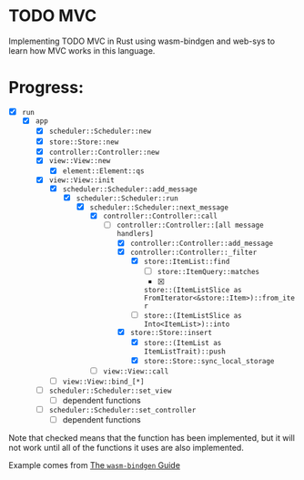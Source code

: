 # TODO MVC

Implementing TODO MVC in Rust using wasm-bindgen and web-sys
to learn how MVC works in this language.

# Progress:
- [x] `run`
  - [x] `app`
    - [x] `scheduler::Scheduler::new`
    - [x] `store::Store::new`
    - [x] `controller::Controller::new`
    - [x] `view::View::new`
        - [x] `element::Element::qs`
    - [x] `view::View::init`
        - [x] `scheduler::Scheduler::add_message`
            - [x] `scheduler::Scheduler::run`
                - [x] `scheduler::Scheduler::next_message`
                    - [x] `controller::Controller::call`
                        - [ ] `controller::Controller::[all message handlers]`
                            - [x] `controller::Controller::add_message`
                            - [x] `controller::Controller::_filter`
                                - [x] `store::ItemList::find`
                                    - [ ] `store::ItemQuery::matches`
                                    - [x]
                                    `store::(ItemListSlice as FromIterator<&store::Item>)::from_iter`
                                - [ ] `store::(ItemListSlice as Into<ItemList>)::into`
                            - [x] `store::Store::insert`
                                - [x] `store::(ItemList as ItemListTrait)::push`
                                - [x] `store::Store::sync_local_storage`
                    - [ ] `view::View::call`
        - [ ] `view::View::bind_[*]`
    - [ ] `scheduler::Scheduler::set_view`
        - [ ] dependent functions
    - [ ] `scheduler::Scheduler::set_controller`
        - [ ] dependent functions

Note that checked means that the function has been implemented, but it will not
work until all of the functions it uses are also implemented.

Example comes from [The `wasm-bindgen` Guide](https://rustwasm.github.io/docs/wasm-bindgen/examples/todomvc.html)